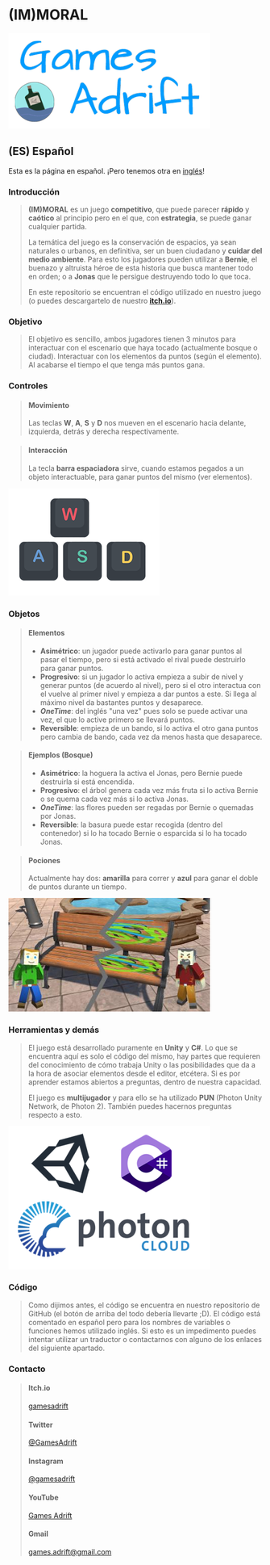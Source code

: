 # (IM)MORAL

![Logo Games Adrift](/Images_Web/GALogo.png)

## (ES) Español
Esta es la página en español. ¡Pero tenemos otra en [inglés](https://gamesadrift.github.io/immoral/README_EN)!

### Introducción

> **(IM)MORAL** es un juego **competitivo**, que puede parecer **rápido** y **caótico** al principio pero en el que, con **estrategia**, se puede ganar cualquier partida.
>
> La temática del juego es la conservación de espacios, ya sean naturales o urbanos, en definitiva, ser un buen ciudadano y **cuidar del medio ambiente**. Para esto los jugadores pueden utilizar a **Bernie**, el buenazo y altruista héroe de esta historia que busca mantener todo en orden; o a **Jonas** que le persigue destruyendo todo lo que toca.
>
> En este repositorio se encuentran el código utilizado en nuestro juego (o puedes descargartelo de nuestro [**itch.io**](https://gamesadrift.itch.io/)).

### Objetivo

> El objetivo es sencillo, ambos jugadores tienen 3 minutos para interactuar con el escenario que haya tocado (actualmente bosque o ciudad).
> Interactuar con los elementos da puntos (según el elemento).
> Al acabarse el tiempo el que tenga más puntos gana.

### Controles

> #### Movimiento
> Las teclas **W**, **A**, **S** y **D** nos mueven en el escenario hacia delante, izquierda, detrás y derecha respectivamente.

> #### Interacción
> La tecla **barra espaciadora** sirve, cuando estamos pegados a un objeto interactuable, para ganar puntos del mismo (ver elementos).

![Teclas WASD](/Images_Web/wasd.png)

### Objetos

> #### Elementos
> - **Asimétrico**: un jugador puede activarlo para ganar puntos al pasar el tiempo, pero si está activado el rival puede destruirlo para ganar puntos.
> - **Progresivo**: si un jugador lo activa empieza a subir de nivel y generar puntos (de acuerdo al nivel), pero si el otro interactua con el vuelve al primer nivel y empieza a dar puntos a este. Si llega al máximo nivel da bastantes puntos y desaparece.
> - ***OneTime***: del inglés "una vez" pues solo se puede activar una vez, el que lo active primero se llevará puntos.
> - **Reversible**: empieza de un bando, si lo activa el otro gana puntos pero cambia de bando, cada vez da menos hasta que desaparece.

> #### Ejemplos (Bosque)
> - **Asimétrico**: la hoguera la activa el Jonas, pero Bernie puede destruirla si está encendida.
> - **Progresivo**: el árbol genera cada vez más fruta si lo activa Bernie o se quema cada vez más si lo activa Jonas.
> - ***OneTime***: las flores pueden ser regadas por Bernie o quemadas por Jonas.
> - **Reversible**: la basura puede estar recogida (dentro del contenedor) si lo ha tocado Bernie o esparcida si lo ha tocado Jonas.

> #### Pociones
> Actualmente hay dos: **amarilla** para correr y **azul** para ganar el doble de puntos durante un tiempo.

![Banco(Reversible)](/Images_Web/RRSS_Bench.jpg)

### Herramientas y demás

> El juego está desarrollado puramente en **Unity** y **C#**. Lo que se encuentra aquí es solo el código del mismo, hay partes que requieren del conocimiento de cómo trabaja Unity o las posibilidades que da a la hora de asociar elementos desde el editor, etcétera. Si es por aprender estamos abiertos a preguntas, dentro de nuestra capacidad.
>
> El juego es **multijugador** y para ello se ha utilizado **PUN** (Photon Unity Network, de Photon 2). También puedes hacernos preguntas respecto a esto.

![Unity, C# y Photon (Cloud) Logo](/Images_Web/logos.png)

### Código

> Como dijimos antes, el código se encuentra en nuestro repositorio de GitHub (el botón de arriba del todo debería llevarte ;D). El código está comentado en español pero para los nombres de variables o funciones hemos utilizado inglés. Si esto es un impedimento puedes intentar utilizar un traductor o contactarnos con alguno de los enlaces del siguiente apartado.

### Contacto

> #### Itch.io
> [gamesadrift](https://gamesadrift.itch.io/)
> #### Twitter
> [@GamesAdrift](https://twitter.com/GamesAdrift)
> #### Instagram
> [@gamesadrift](https://www.instagram.com/gamesadrift/)
> #### YouTube
> [Games Adrift](https://www.youtube.com/channel/UCRG2y9zJj4lvZebusqPuxQA)
> #### Gmail
> games.adrift@gmail.com
